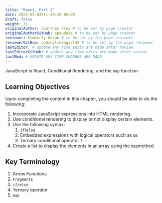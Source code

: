 ```yaml
---
title: "React, Part 2"
date: 2023-05-03T11:39:25-05:00
draft: false
weight: 31
originalAuthor: Courtney Frey # to be set by page creator
originalAuthorGitHub: speudusa # to be set by page creator
reviewer: Kimberly Horan # to be set by the page reviewer
reviewerGitHub: codinglikeagirl42 # to be set by the page reviewer
lastEditor: # update any time edits are made after review
lastEditorGitHub: # update any time edits are made after review
lastMod: # UPDATE ANY TIME CHANGES ARE MADE
---
```


JavaScript in React, Conditional Rendering, and the `map` function

## Learning Objectives

Upon completing the content in this chapter, you should be able to do the following:

1. Incorporate JavaScript expressions into HTML rendering.
1. Use conditional rendering to display or not display certain elements. 
1. Use the following syntax:
   1. `if`/`else`
   1. Embedded expressions with logical operators such as `&&`
   1. Ternary conditional operator `? :`
1. Create a list to display the elements in an array using the `map`method.

## Key Terminology

1. Arrow Functions
1. `Fragments`
1. `if/else`
1. Ternary operator
1. `map`

